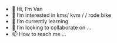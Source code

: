 - 👋 Hi, I’m Van
- 👀 I’m interested in kms/ kvm / / rode bike
- 🌱 I’m currently learning 
- 💞️ I’m looking to collaborate on ...
- 📫 How to reach me ...

<!---
vm is a ✨ special ✨ repository because its `README.md` (this file) appears on your GitHub profile.
You can click the Preview link to take a look at your changes.
--->
